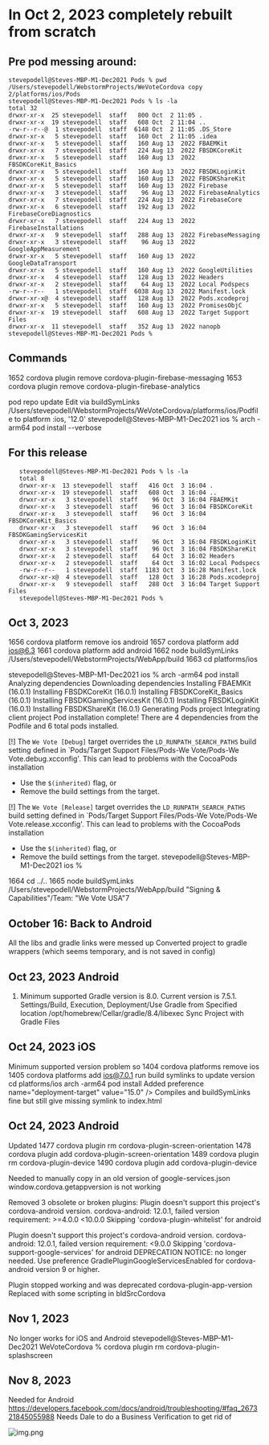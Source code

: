 # In Oct 2, 2023 completely rebuilt from scratch

## Pre pod messing around:
```
stevepodell@Steves-MBP-M1-Dec2021 Pods % pwd  
/Users/stevepodell/WebstormProjects/WeVoteCordova copy 2/platforms/ios/Pods
stevepodell@Steves-MBP-M1-Dec2021 Pods % ls -la
total 32
drwxr-xr-x  25 stevepodell  staff   800 Oct  2 11:05 .
drwxr-xr-x  19 stevepodell  staff   608 Oct  2 11:04 ..
-rw-r--r--@  1 stevepodell  staff  6148 Oct  2 11:05 .DS_Store
drwxr-xr-x   5 stevepodell  staff   160 Oct  2 11:05 .idea
drwxr-xr-x   5 stevepodell  staff   160 Aug 13  2022 FBAEMKit
drwxr-xr-x   7 stevepodell  staff   224 Aug 13  2022 FBSDKCoreKit
drwxr-xr-x   5 stevepodell  staff   160 Aug 13  2022 FBSDKCoreKit_Basics
drwxr-xr-x   5 stevepodell  staff   160 Aug 13  2022 FBSDKLoginKit
drwxr-xr-x   5 stevepodell  staff   160 Aug 13  2022 FBSDKShareKit
drwxr-xr-x   5 stevepodell  staff   160 Aug 13  2022 Firebase
drwxr-xr-x   3 stevepodell  staff    96 Aug 13  2022 FirebaseAnalytics
drwxr-xr-x   7 stevepodell  staff   224 Aug 13  2022 FirebaseCore
drwxr-xr-x   6 stevepodell  staff   192 Aug 13  2022 FirebaseCoreDiagnostics
drwxr-xr-x   7 stevepodell  staff   224 Aug 13  2022 FirebaseInstallations
drwxr-xr-x   9 stevepodell  staff   288 Aug 13  2022 FirebaseMessaging
drwxr-xr-x   3 stevepodell  staff    96 Aug 13  2022 GoogleAppMeasurement
drwxr-xr-x   5 stevepodell  staff   160 Aug 13  2022 GoogleDataTransport
drwxr-xr-x   5 stevepodell  staff   160 Aug 13  2022 GoogleUtilities
drwxr-xr-x   4 stevepodell  staff   128 Aug 13  2022 Headers
drwxr-xr-x   2 stevepodell  staff    64 Aug 13  2022 Local Podspecs
-rw-r--r--   1 stevepodell  staff  6038 Aug 13  2022 Manifest.lock
drwxr-xr-x@  4 stevepodell  staff   128 Aug 13  2022 Pods.xcodeproj
drwxr-xr-x   5 stevepodell  staff   160 Aug 13  2022 PromisesObjC
drwxr-xr-x  19 stevepodell  staff   608 Aug 13  2022 Target Support Files
drwxr-xr-x  11 stevepodell  staff   352 Aug 13  2022 nanopb
stevepodell@Steves-MBP-M1-Dec2021 Pods % 
```
## Commands

1652  cordova plugin remove cordova-plugin-firebase-messaging
1653  cordova plugin remove cordova-plugin-firebase-analytics

pod repo update
Edit via buildSymLinks /Users/stevepodell/WebstormProjects/WeVoteCordova/platforms/ios/Podfile to
   platform :ios, '12.0'
stevepodell@Steves-MBP-M1-Dec2021 ios % arch -arm64 pod install --verbose

## For this release

```
   stevepodell@Steves-MBP-M1-Dec2021 Pods % ls -la
   total 8
   drwxr-xr-x  13 stevepodell  staff   416 Oct  3 16:04 .
   drwxr-xr-x  19 stevepodell  staff   608 Oct  3 16:04 ..
   drwxr-xr-x   3 stevepodell  staff    96 Oct  3 16:04 FBAEMKit
   drwxr-xr-x   3 stevepodell  staff    96 Oct  3 16:04 FBSDKCoreKit
   drwxr-xr-x   3 stevepodell  staff    96 Oct  3 16:04 FBSDKCoreKit_Basics
   drwxr-xr-x   3 stevepodell  staff    96 Oct  3 16:04 FBSDKGamingServicesKit
   drwxr-xr-x   3 stevepodell  staff    96 Oct  3 16:04 FBSDKLoginKit
   drwxr-xr-x   3 stevepodell  staff    96 Oct  3 16:04 FBSDKShareKit
   drwxr-xr-x   2 stevepodell  staff    64 Oct  3 16:02 Headers
   drwxr-xr-x   2 stevepodell  staff    64 Oct  3 16:02 Local Podspecs
   -rw-r--r--   1 stevepodell  staff  1183 Oct  3 16:28 Manifest.lock
   drwxr-xr-x@  4 stevepodell  staff   128 Oct  3 16:28 Pods.xcodeproj
   drwxr-xr-x   9 stevepodell  staff   288 Oct  3 16:04 Target Support Files
   stevepodell@Steves-MBP-M1-Dec2021 Pods % 
```


## Oct 3, 2023

1656  cordova platform remove ios android
1657  cordova platform add ios@6.3
1661  cordova platform add android
1662  node buildSymLinks /Users/stevepodell/WebstormProjects/WebApp/build
1663  cd platforms/ios

stevepodell@Steves-MBP-M1-Dec2021 ios % arch -arm64 pod install
Analyzing dependencies
Downloading dependencies
Installing FBAEMKit (16.0.1)
Installing FBSDKCoreKit (16.0.1)
Installing FBSDKCoreKit_Basics (16.0.1)
Installing FBSDKGamingServicesKit (16.0.1)
Installing FBSDKLoginKit (16.0.1)
Installing FBSDKShareKit (16.0.1)
Generating Pods project
Integrating client project
Pod installation complete! There are 4 dependencies from the Podfile and 6 total pods installed.

[!] The `We Vote [Debug]` target overrides the `LD_RUNPATH_SEARCH_PATHS` build setting defined in `Pods/Target Support Files/Pods-We Vote/Pods-We Vote.debug.xcconfig'. This can lead to problems with the CocoaPods installation
- Use the `$(inherited)` flag, or
- Remove the build settings from the target.

[!] The `We Vote [Release]` target overrides the `LD_RUNPATH_SEARCH_PATHS` build setting defined in `Pods/Target Support Files/Pods-We Vote/Pods-We Vote.release.xcconfig'. This can lead to problems with the CocoaPods installation
- Use the `$(inherited)` flag, or
- Remove the build settings from the target.
stevepodell@Steves-MBP-M1-Dec2021 ios % 

1664  cd ../..
1665  node buildSymLinks /Users/stevepodell/WebstormProjects/WebApp/build
"Signing & Capabilities"/Team: "We Vote USA"7

## October 16: Back to Android
All the libs and gradle links were messed up
Converted project to gradle wrappers (which seems temporary, and is not saved in config)

## Oct 23, 2023 Android
1) Minimum supported Gradle version is 8.0. Current version is 7.5.1.
Settings/Build, Execution, Deployment/Use Gradle from 
   Specified location
      /opt/homebrew/Cellar/gradle/8.4/libexec
Sync Project with Gradle Files

## Oct 24, 2023 iOS
Minimum supported version problem so
1404  cordova platforms remove  ios
1405  cordova platforms add ios@7.0.1 
run build symlinks to update version
cd platforms/ios
arch -arm64 pod install
Added preference name="deployment-target" value="15.0" />
Compiles and buildSymLinks fine
but still give missing symlink to index.html

## Oct 24, 2023 Android
Updated
   1477  cordova plugin rm cordova-plugin-screen-orientation
   1478  cordova plugin add cordova-plugin-screen-orientation
   1489  cordova plugin rm cordova-plugin-device
   1490  cordova plugin add cordova-plugin-device

Needed to manually copy in an old version of google-services.json
window.cordova.getappversion is not working

Removed 3 obsolete or broken plugins:
Plugin doesn't support this project's cordova-android version. cordova-android: 12.0.1, failed version requirement: >=4.0.0 <10.0.0
Skipping 'cordova-plugin-whitelist' for android

Plugin doesn't support this project's cordova-android version. cordova-android: 12.0.1, failed version requirement: <9.0.0
Skipping 'cordova-support-google-services' for android
   DEPRECATION NOTICE: no longer needed. Use preference GradlePluginGoogleServicesEnabled for cordova-android version 9 or higher.

Plugin stopped working and was deprecated cordova-plugin-app-version
Replaced with some scripting in bldSrcCordova

## Nov 1, 2023
No longer works for iOS and Android
stevepodell@Steves-MBP-M1-Dec2021 WeVoteCordova % cordova plugin rm cordova-plugin-splashscreen


## Nov 8, 2023
Needed for Android  https://developers.facebook.com/docs/android/troubleshooting/#faq_267321845055988
    <queries>
        <provider android:authorities="com.facebook.katana.provider.PlatformProvider" /> <!-- allows app to access Facebook app features -->
        <provider android:authorities="com.facebook.orca.provider.PlatformProvider" /> <!-- allows sharing to Messenger app -->
        <package android:name="com.facebook.katana" />
    </queries>
Needs Dale to do a Business Verification to get rid of 

![img.png](images/SubmitForLoginReview.png)
